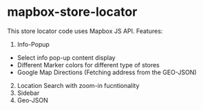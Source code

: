 # mapbox-store-locator
This store locator code uses Mapbox JS API.
Features:
1. Info-Popup
  - Select info pop-up content display
  - Different Marker colors for different type of stores
  - Google Map Directions (Fetching address from the GEO-JSON)

2. Location Search with zoom-in fucntionality
3. Sidebar
4. Geo-JSON


  
